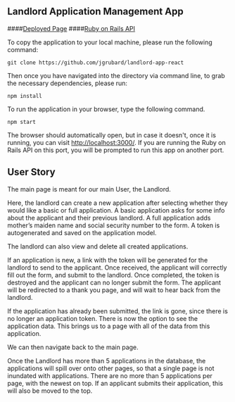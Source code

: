 Landlord Application Management App
----

####[Deployed Page](https://landlord-app-jg.herokuapp.com)
####[Ruby on Rails API](https://landlord-app-ruby-api.herokuapp.com/v1/tenant_applications)

To copy the application to your local machine, please run the 
 following command:

    git clone https://github.com/jgrubard/landlord-app-react

Then once you have navigated into the directory via command line, to grab the necessary dependencies, please run:

    npm install

To run the application in your browser, type the following command.

    npm start

The browser should automatically open, but in case it doesn't, once it is running, you can visit [http://localhost:3000/](http://localhost:3000/). If you are running the Ruby on Rails API on this port, you will be prompted to run this app on another port.

## User Story

The main page is meant for our main User, the Landlord.

Here, the landlord can create a new application after selecting whether they would like a basic or full application. A basic application asks for some info about the applicant and their previous landlord. A full application adds mother’s maiden name and social security number to the form. A token is autogenerated and saved on the application model.

The landlord can also view and delete all created applications.

If an application is new, a link with the token will be generated for the landlord to send to the applicant. Once received, the applicant will correctly fill out the form, and submit to the landlord. Once completed, the token is destroyed and the applicant can no longer submit the form. The applicant will be redirected to a thank you page, and will wait to hear back from the landlord.

If the application has already been submitted, the link is gone, since there is no longer an application token. There is now the option to see the application data. This brings us to a page with all of the data from this application.

We can then navigate back to the main page.

Once the Landlord has more than 5 applications in the database, the applications will spill over onto other pages, so that a single page is not inundated with applications. There are no more than 5 applications per page, with the newest on top. If an applicant submits their application, this will also be moved to the top.
